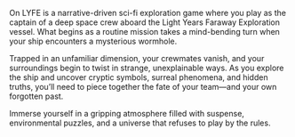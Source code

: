 On LYFE is a narrative-driven sci-fi exploration game where you play as the captain of a deep space crew aboard the Light Years Faraway Exploration vessel. 
What begins as a routine mission takes a mind-bending turn when your ship encounters a mysterious wormhole.

Trapped in an unfamiliar dimension, your crewmates vanish, and your surroundings begin to twist in strange, unexplainable ways. 
As you explore the ship and uncover cryptic symbols, surreal phenomena, and hidden truths, you’ll need to piece together the fate of your team—and your own forgotten past.

Immerse yourself in a gripping atmosphere filled with suspense, environmental puzzles, and a universe that refuses to play by the rules.
